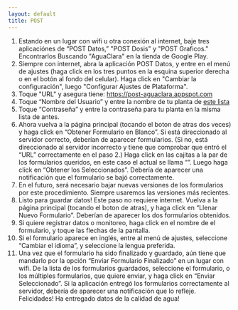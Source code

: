 ```yaml
---
layout: default
title: POST
---
```


1. Estando en un lugar con wifi u otra conexión al internet, baje tres aplicaciónes de “POST Datos,” "POST Dosis" y "POST Graficos." Encontrarlos Buscando "AguaClara" en la tienda de Google Play.
2. Siempre con internet, abra la aplicación POST Datos, y entre en el menú de ajustes (haga click en los tres puntos en la esquina superior derecha o en el botón al fondo del celular). Haga click en "Cambiar la configuración", luego "Configurar Ajustes de Plataforma".
3. Toque "URL" y asegura tiene:  https://post-aguaclara.appspot.com
4. Toque “Nombre del Usuario” y entre la nombre de tu planta de [este lista](https://docs.google.com/spreadsheets/d/1cSK2sCmcchhbfj70pjhdsw7_ZATMWhYaP7TqBNZdSOk/pubhtml?gid=1281197957&single=true)  
5. Toque “Contraseña” y entre la contraseña para tu planta en la misma lista de antes. 
6. Ahora vuelva a la página principal (tocando el boton de atras dos veces) y haga click en “Obtener Formulario en Blanco”. Si está direccionado al servidor correcto, deberían de aparecer formularios. (Si no, está direccionado al servidor incorrecto y tiene que comprobar que entró el “URL” correctamente en el paso 2.) Haga click en las cajitas a la par de los formularios queridos, en este caso el actual se llama “”. Luego haga click en “Obtener los Seleccionados”. Debería de aparecer una notificación que el formulario se bajó correctamente.
7. En el futuro, será necesario bajar nuevas versiones de los formularios por este procedimiento. Siempre usaremos las versiones más recientes.
8. Listo para guardar datos! Este paso no requiere internet. Vuelva a la página principal (tocando el boton de atras), y haga click en “Llenar Nuevo Formulario”. Deberían de aparecer los dos formularios obtenidos.
9. Si quiere registrar datos o monitoreo, haga click en el nombre de el formulario, y toque las flechas de la pantalla.
10. Si el formulario aparece en inglés, entre al menú de ajustes, seleccione “Cambiar el idioma”, y seleccione la lengua preferida.
11. Una vez que el formulario ha sido finalizado y guardado, aún tiene que mandarlo por la opción “Enviar Formulario Finalizado” en un lugar con wifi. De la lista de los formularios guardados, seleccione el formulario, o los múltiples formularios, que quiere enviar, y haga click en “Enviar Seleccionado”. Si la aplicación entregó los formularios correctamente al servidor, debería de aparecer una notificación que lo refleje. Felicidades! Ha entregado datos de la calidad de agua!